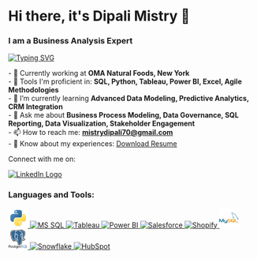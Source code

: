 <h1 align="left">Hi there, it's Dipali Mistry 👋</h1>
<h3 align="left">I am a Business Analysis Expert</h3>

<p align="left">
  <a href="https://git.io/typing-svg">
    <img src="https://readme-typing-svg.demolab.com?font=Fira+Code&pause=1000&width=435&lines=Business+Analyst+at+OMA+Natural+Food;Master's+in+Information+Technology;Business+Analysis+Pro" alt="Typing SVG">
  </a>
</p>

<p align="left">
  - 🔭 Currently working at <strong>OMA Natural Foods, New York</strong><br>
  - 🌱 Tools I'm proficient in: <strong>SQL, Python, Tableau, Power BI, Excel, Agile Methodologies</strong><br>
  - 🌱 I’m currently learning <strong>Advanced Data Modeling, Predictive Analytics, CRM Integration</strong><br>
  - 💬 Ask me about <strong>Business Process Modeling, Data Governance, SQL Reporting, Data Visualization, Stakeholder Engagement</strong><br>
  - 📫 How to reach me: <strong><a href="mailto:mistrydipali70@gmail.com">mistrydipali70@gmail.com</a></strong><br>
  - 📄 Know about my experiences: <a href="https://github.com/mistrydipali/MyResume/blob/main/Dipali_Mistry_Resume.pdf">Download Resume</a>
</p>
<p align="left">Connect with me on:</p>

<p align="left">
  <a href="https://www.linkedin.com/in/dipalimalinks/" target="_blank">
    <img src="https://raw.githubusercontent.com/maurodesouza/profile-readme-generator/master/src/assets/icons/social/linkedin/default.svg" width="40" height="40" alt="LinkedIn Logo">
  </a>
</p>

<h3 align="left">Languages and Tools:</h3>
<p align="left"> 
  <!-- Python -->
  <a href="https://www.python.org" target="_blank" rel="noreferrer">
    <img src="https://raw.githubusercontent.com/devicons/devicon/master/icons/python/python-original.svg" alt="Python" width="40" height="40">
  </a>
  <!-- SQL -->
  <a href="https://www.microsoft.com/en-us/sql-server" target="_blank" rel="noreferrer">
    <img src="https://www.svgrepo.com/show/303229/microsoft-sql-server-logo.svg" alt="MS SQL" width="40" height="40">
  </a>
  <!-- Tableau -->
  <a href="https://www.tableau.com" target="_blank" rel="noreferrer">
    <img src="https://cdn.worldvectorlogo.com/logos/tableau-logo.svg" alt="Tableau" width="40" height="40">
  </a>
  <!-- Power BI -->
  <a href="https://powerbi.microsoft.com" target="_blank" rel="noreferrer">
    <img src="https://cdn.worldvectorlogo.com/logos/power-bi.svg" alt="Power BI" width="40" height="40">
  </a>
  <!-- Salesforce -->
  <a href="https://www.salesforce.com" target="_blank" rel="noreferrer">
    <img src="https://www.vectorlogo.zone/logos/salesforce/salesforce-icon.svg" alt="Salesforce" width="40" height="40">
  </a>
  <!-- Shopify -->
  <a href="https://www.shopify.com" target="_blank" rel="noreferrer">
    <img src="https://cdn.worldvectorlogo.com/logos/shopify.svg" alt="Shopify" width="40" height="40">
  </a>
  <!-- MySQL -->
  <a href="https://www.mysql.com/" target="_blank" rel="noreferrer">
    <img src="https://raw.githubusercontent.com/devicons/devicon/master/icons/mysql/mysql-original-wordmark.svg" alt="MySQL" width="40" height="40">
  </a>
  <!-- PostgreSQL -->
  <a href="https://www.postgresql.org" target="_blank" rel="noreferrer">
    <img src="https://raw.githubusercontent.com/devicons/devicon/master/icons/postgresql/postgresql-original-wordmark.svg" alt="PostgreSQL" width="40" height="40">
  </a>
  <!-- Snowflake -->
  <a href="https://www.snowflake.com" target="_blank" rel="noreferrer">
    <img src="https://icons.iconarchive.com/icons/papirus-team/papirus-apps/256/snowflake-icon.png" alt="Snowflake" width="40" height="40">
  </a>
  <!-- HubSpot -->
  <a href="https://www.hubspot.com" target="_blank" rel="noreferrer">
    <img src="https://cdn.worldvectorlogo.com/logos/hubspot.svg" alt="HubSpot" width="40" height="40">
  </a>
</p>
